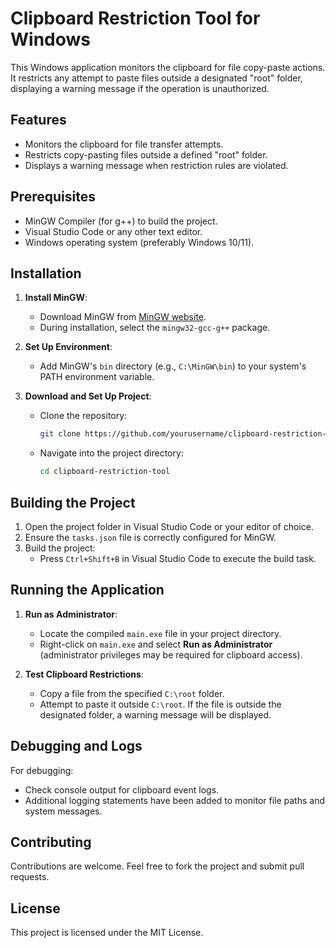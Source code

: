 # Clipboard Restriction Tool for Windows

This Windows application monitors the clipboard for file copy-paste actions. It restricts any attempt to paste files outside a designated "root" folder, displaying a warning message if the operation is unauthorized.

## Features
- Monitors the clipboard for file transfer attempts.
- Restricts copy-pasting files outside a defined "root" folder.
- Displays a warning message when restriction rules are violated.

## Prerequisites
- MinGW Compiler (for g++) to build the project.
- Visual Studio Code or any other text editor.
- Windows operating system (preferably Windows 10/11).
  
## Installation

1. **Install MinGW**:
   - Download MinGW from [MinGW website](https://sourceforge.net/projects/mingw/).
   - During installation, select the `mingw32-gcc-g++` package.

2. **Set Up Environment**:
   - Add MinGW's `bin` directory (e.g., `C:\MinGW\bin`) to your system's PATH environment variable.

3. **Download and Set Up Project**:
   - Clone the repository:
     ```bash
     git clone https://github.com/yourusername/clipboard-restriction-tool.git
     ```
   - Navigate into the project directory:
     ```bash
     cd clipboard-restriction-tool
     ```

## Building the Project

1. Open the project folder in Visual Studio Code or your editor of choice.
2. Ensure the `tasks.json` file is correctly configured for MinGW.
3. Build the project:
   - Press `Ctrl+Shift+B` in Visual Studio Code to execute the build task.

## Running the Application

1. **Run as Administrator**:
   - Locate the compiled `main.exe` file in your project directory.
   - Right-click on `main.exe` and select **Run as Administrator** (administrator privileges may be required for clipboard access).

2. **Test Clipboard Restrictions**:
   - Copy a file from the specified `C:\root` folder.
   - Attempt to paste it outside `C:\root`. If the file is outside the designated folder, a warning message will be displayed.

## Debugging and Logs

For debugging:
- Check console output for clipboard event logs.
- Additional logging statements have been added to monitor file paths and system messages.

## Contributing
Contributions are welcome. Feel free to fork the project and submit pull requests.

## License
This project is licensed under the MIT License.


